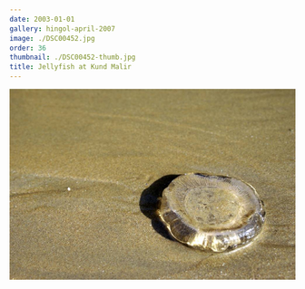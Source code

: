 ```yaml
---
date: 2003-01-01
gallery: hingol-april-2007
image: ./DSC00452.jpg
order: 36
thumbnail: ./DSC00452-thumb.jpg
title: Jellyfish at Kund Malir
---
```


![Jellyfish at Kund Malir](./DSC00452.jpg)